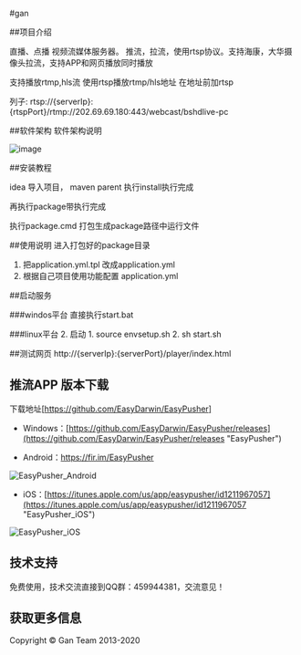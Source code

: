 #gan

##项目介绍

直播、点播 视频流媒体服务器。
推流，拉流，使用rtsp协议。支持海康，大华摄像头拉流，支持APP和网页播放同时播放

支持播放rtmp,hls流
使用rtsp播放rtmp/hls地址
在地址前加rtsp

列子: 
rtsp://{serverIp}:{rtspPort}/rtmp://202.69.69.180:443/webcast/bshdlive-pc

##软件架构
软件架构说明

![image](./doc/project.jpg)

##安装教程

idea 导入项目，
maven parent 执行install执行完成

再执行package带执行完成

执行package.cmd 打包生成package路径中运行文件

##使用说明
进入打包好的package目录
1.  把application.yml.tpl 改成application.yml
2.  根据自己项目使用功能配置 application.yml 

##启动服务

###windos平台
直接执行start.bat
 
###linux平台
2. 启动 
    1. source envsetup.sh 
    2. sh start.sh
    
##测试网页
http://{serverIp}:{serverPort}/player/index.html

## 推流APP 版本下载 ##
下载地址[https://github.com/EasyDarwin/EasyPusher]

- Windows：[https://github.com/EasyDarwin/EasyPusher/releases](https://github.com/EasyDarwin/EasyPusher/releases "EasyPusher")

- Android：[https://fir.im/EasyPusher ](https://fir.im/EasyPusher "EasyPusher_Android")

![EasyPusher_Android](http://www.easydarwin.org/skin/bs/images/app/EasyPusher_AN.png)

- iOS：[https://itunes.apple.com/us/app/easypusher/id1211967057](https://itunes.apple.com/us/app/easypusher/id1211967057 "EasyPusher_iOS")

![EasyPusher_iOS](http://www.easydarwin.org/skin/bs/images/app/EasyPusher_iOS.png)
    

## 技术支持 ##

免费使用，技术交流直接到QQ群：459944381，交流意见！


## 获取更多信息 ##

Copyright &copy; Gan Team 2013-2020

